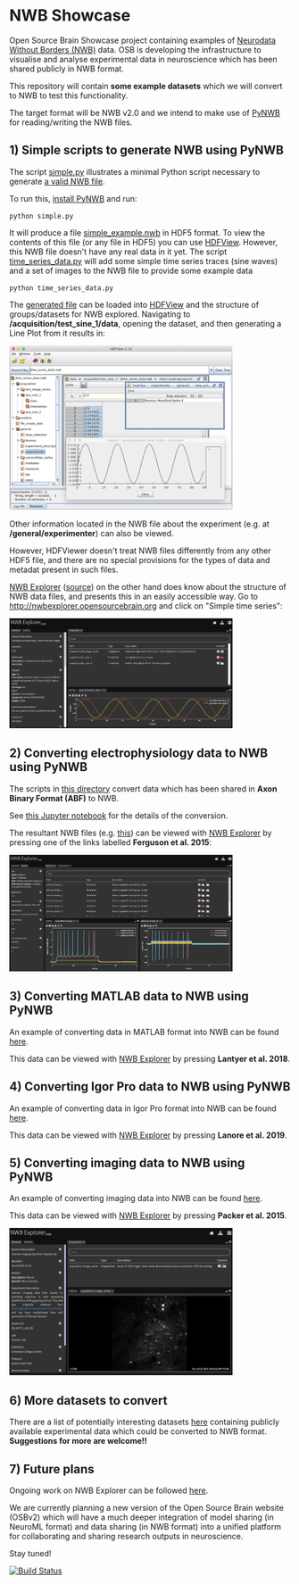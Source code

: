 # NWB Showcase

Open Source Brain Showcase project containing examples of [Neurodata Without Borders (NWB)](https://www.nwb.org/) data. 
OSB is developing the infrastructure to visualise and analyse experimental data in neuroscience which has been shared publicly in NWB format.

This repository will contain **some example datasets** which we will convert to NWB to test this functionality. 

The target format will be NWB v2.0 and we intend to make use of [PyNWB](https://github.com/NeurodataWithoutBorders/pynwb) for reading/writing the NWB files.

## 1) Simple scripts to generate NWB using PyNWB

The script [simple.py](https://github.com/OpenSourceBrain/NWBShowcase/blob/master/NWB/simple.py) illustrates a minimal Python script necessary to generate [a valid NWB file](https://github.com/OpenSourceBrain/NWBShowcase/blob/master/NWB/simple_example.nwb).

To run this, [install PyNWB](https://pynwb.readthedocs.io/en/stable/getting_started.html#installation) and run:

    python simple.py

It will produce a file [simple_example.nwb](https://github.com/OpenSourceBrain/NWBShowcase/blob/master/NWB/simple_example.nwb) in HDF5 format. 
To view the contents of this file (or any file in HDF5) you can use [HDFView](https://portal.hdfgroup.org/display/HDFVIEW/HDFView). 
However, this NWB file doesn't have any real data in it yet. The script [time_series_data.py](https://github.com/OpenSourceBrain/NWBShowcase/blob/master/NWB/time_series_data.py) will add some simple time series traces (sine waves) and a set of images to the NWB file to provide some example data

    python time_series_data.py

The [generated file](https://github.com/OpenSourceBrain/NWBShowcase/blob/master/NWB/time_series_data.nwb) can be loaded into [HDFView](https://portal.hdfgroup.org/display/HDFVIEW/HDFView) and the structure of groups/datasets for NWB explored. Navigating to **/acquisition/test_sine_1/data**, opening the dataset, and then generating a Line Plot from it results in:

<img src="images/time_series_hdfview.png" width=400/>

Other information located in the NWB file about the experiment (e.g. at **/general/experimenter**) can also be viewed.

However, HDFViewer doesn't treat NWB files differently from any other HDF5 file, and there are no special provisions for the types of data and metadat present in such files.

[NWB Explorer](http://nwbexplorer.opensourcebrain.org) ([source](https://github.com/MetaCell/nwb-explorer)) on the other hand does know about the structure of NWB data files, and presents this in an easily accessible way. Go to http://nwbexplorer.opensourcebrain.org and click on "Simple time series":

<img src="images/timeseries_nwbe.png" width=400/>


## 2) Converting electrophysiology data to NWB using PyNWB

The scripts in [this directory](https://github.com/OpenSourceBrain/NWBShowcase/tree/master/FergusonEtAl2015) convert data which has been shared in **Axon Binary Format (ABF)** to NWB.

See [this Jupyter notebook](https://github.com/OpenSourceBrain/NWBShowcase/blob/master/FergusonEtAl2015/TestData.ipynb) for the details of the conversion.

The resultant NWB files (e.g. [this](https://github.com/OpenSourceBrain/NWBShowcase/blob/master/FergusonEtAl2015/FergusonEtAl2015.nwb)) can be viewed with [NWB Explorer](http://nwbexplorer.opensourcebrain.org) by pressing one of the links labelled **Ferguson et al. 2015**:

 
<img src="images/Ferguson.png" width=400/>


## 3) Converting MATLAB data to NWB using PyNWB

An example of converting data in MATLAB format into NWB can be found [here](https://github.com/OpenSourceBrain/NWBShowcase/blob/master/Lantyer/TestData.ipynb).

This data can be viewed with [NWB Explorer](http://nwbexplorer.opensourcebrain.org) by pressing **Lantyer et al. 2018**.

## 4) Converting Igor Pro data to NWB using PyNWB

An example of converting data in Igor Pro format into NWB can be found [here](https://github.com/OpenSourceBrain/NWBShowcase/blob/master/IgorPro/Parse.py).

This data can be viewed with [NWB Explorer](http://nwbexplorer.opensourcebrain.org) by pressing **Lanore et al. 2019**.

## 5) Converting imaging data to NWB using PyNWB

An example of converting imaging data into NWB can be found [here](https://github.com/OpenSourceBrain/CalciumImagingDriftingGrating).

This data can be viewed with [NWB Explorer](http://nwbexplorer.opensourcebrain.org) by pressing **Packer et al. 2015**.


<img src="images/Packer2015.png" width=400/>


## 6) More datasets to convert

There are a list of potentially interesting datasets [here](https://github.com/OpenSourceBrain/NWBShowcase/issues) containing publicly available experimental data which could be converted to NWB format. 
**Suggestions for more are welcome!!**

## 7) Future plans

Ongoing work on NWB Explorer can be followed [here](https://github.com/MetaCell/nwb-explorer/issues).

We are currently planning a new version of the Open Source Brain website (OSBv2) which will have a much deeper integration of model sharing (in NeuroML format) and data sharing (in NWB format) into a unified platform for collaborating and sharing research outputs in neuroscience. 

Stay tuned!



[![Build Status](https://travis-ci.org/OpenSourceBrain/NWBShowcase.svg?branch=master)](https://travis-ci.org/OpenSourceBrain/NWBShowcase)

